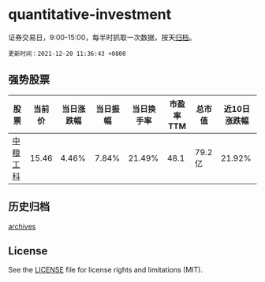 # quantitative-investment

证券交易日，9:00-15:00，每半时抓取一次数据，按天[归档](archives)。

`更新时间：2021-12-20 11:36:43 +0800`

## 强势股票

|股票|当前价|当日涨跌幅|当日振幅|当日换手率|市盈率TTM|总市值|近10日涨跌幅|
|----|----|----|----|----|----|----|----|
|[中粮工科](https://xueqiu.com/S/SZ301058)|15.46|4.46%|7.84%|21.49%|48.1|79.2亿|21.92%|

## 历史归档

[archives](archives)

## License

See the [LICENSE](LICENSE) file for license rights and limitations (MIT).